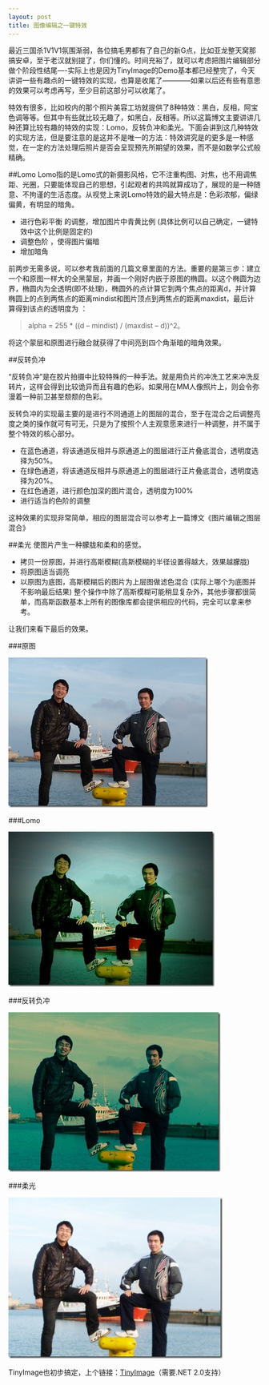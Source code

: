 ```yaml
---
layout: post
title: 图像编辑之一键特效
---
```



最近三国杀1V1V1氛围渐弱，各位搞毛男都有了自己的新G点，比如亚龙整天窝那搞安卓，至于老汉就别提了，你们懂的。时间充裕了，就可以考虑把图片编辑部分做个阶段性结尾—-实际上也是因为TinyImage的Demo基本都已经整完了，今天讲讲一些有趣点的一键特效的实现，也算是收尾了————如果以后还有些有意思的效果可以考虑再写，至少目前这部分可以收尾了。

特效有很多，比如校内的那个照片美容工坊就提供了8种特效：黑白，反相，阿宝色调等等。但其中有些就比较无趣了，如黑白，反相等。所以这篇博文主要讲讲几种还算比较有趣的特效的实现：Lomo，反转负冲和柔光。下面会讲到这几种特效的实现方法，但是要注意的是这并不是唯一的方法：特效讲究是的更多是一种感觉，在一定的方法处理后照片是否会呈现预先所期望的效果，而不是如数学公式般精确。

##Lomo
Lomo指的是Lomo式的新摄影风格，它不注重构图、对焦，也不用调焦距、光圈，只要能体现自己的思想，引起观者的共鸣就算成功了，展现的是一种随意、不拘谨的生活态度。从视觉上来说Lomo特效的最大特点是：色彩浓郁，偏绿偏黄，有明显的暗角。

* 进行色彩平衡 的调整，增加图片中青黄比例 (具体比例可以自己确定，一键特效中这个比例是固定的)
* 调整色阶 ，使得图片偏暗
* 增加暗角


前两步无需多说，可以参考我前面的几篇文章里面的方法。重要的是第三步：建立一个和原图一样大的全黑蒙层，并画一个刚好内嵌于原图的椭圆。以这个椭圆为边界，椭圆内为全透明(即不处理)，椭圆外的点计算它到两个焦点的距离d，并计算椭圆上的点到两焦点的距离mindist和图片顶点到两焦点的距离maxdist，最后计算得到该点的透明度为 ： 
> alpha = 255 * ((d – mindist) / (maxdist – d))^2。 

将这个蒙层和原图进行融合就获得了中间亮到四个角渐暗的暗角效果。

##反转负冲

“反转负冲”是在胶片拍摄中比较特殊的一种手法。就是用负片的冲洗工艺来冲洗反转片，这样会得到比较诡异而且有趣的色彩。如果用在MM人像照片上，则会令弥漫着一种前卫甚至颓颓的色彩。


反转负冲的实现最主要的是进行不同通道上的图层的混合，至于在混合之后调整亮度之类的操作就可有可无，只是为了按照个人主观意愿来进行一种调整，并不属于整个特效的核心部分。


* 在蓝色通道，将该通道反相并与原通道上的图层进行正片叠底混合，透明度选择为50%。
* 在绿色通道，将该通道反相并与原通道上的图层进行正片叠底混合，透明度选择为20%。
* 在红色通道，进行颜色加深的图片混合，透明度为100%
* 进行适当的色阶的调整

这种效果的实现非常简单，相应的图层混合可以参考上一篇博文《图片编辑之图层混合》

##柔光
使图片产生一种朦胧和柔和的感觉。

* 拷贝一份原图，并进行高斯模糊(高斯模糊的半径设置得越大，效果越朦胧)
* 将原图适当调亮
* 以原图为底图，高斯模糊后的图片为上层图做滤色混合 (实际上哪个为底图并不影响最后结果)
整个操作中除了高斯模糊可能稍显复杂外，其他步骤都很简单，而高斯函数基本上所有的图像库都会提供相应的代码，完全可以拿来参考。

让我们来看下最后的效果。

###原图

![此处输入图片的描述][1]

###Lomo

![此处输入图片的描述][2]

###反转负冲

![此处输入图片的描述][3]

###柔光

![此处输入图片的描述][4]

TinyImage也初步搞定，上个链接：[TinyImage][5]（需要.NET 2.0支持）


  [1]: /images/ip_source.jpg
  [2]: /images/ip_lomo.jpg
  [3]: /images/ip_fz.jpg
  [4]: /images/ip_soft.jpg
  [5]: https://github.com/xiangwangfeng/tinyimage
